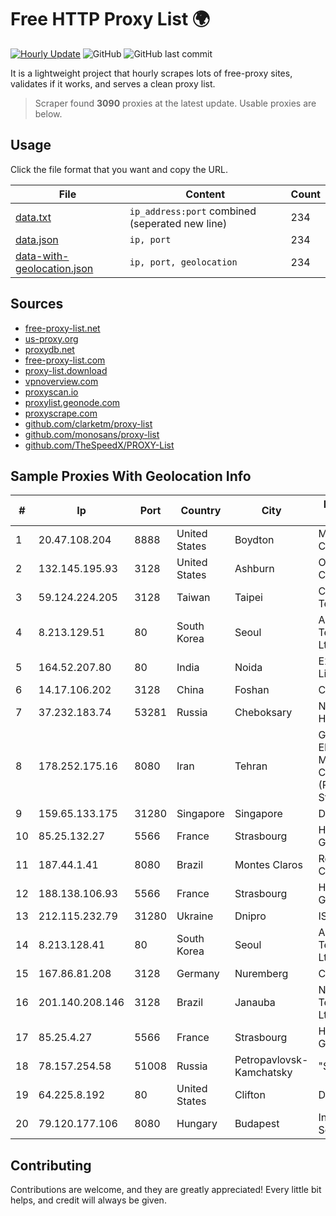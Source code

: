 
# Free HTTP Proxy List 🌍

[![Hourly Update](https://github.com/mertguvencli/http-proxy-list/actions/workflows/main.yml/badge.svg?branch=main)](https://github.com/mertguvencli/http-proxy-list/actions/workflows/main.yml)
![GitHub](https://img.shields.io/github/license/mertguvencli/http-proxy-list)
![GitHub last commit](https://img.shields.io/github/last-commit/mertguvencli/http-proxy-list)

It is a lightweight project that hourly scrapes lots of free-proxy sites, validates if it works, and serves a clean proxy list.


> Scraper found **3090** proxies at the latest update. Usable proxies are below.

## Usage

Click the file format that you want and copy the URL.


|File|Content|Count|
|----|-------|-----|
|[data.txt](https://raw.githubusercontent.com/mertguvencli/http-proxy-list/main/proxy-list/data.txt)|`ip_address:port` combined (seperated new line)|234|
|[data.json](https://raw.githubusercontent.com/mertguvencli/http-proxy-list/main/proxy-list/data.json)|`ip, port`|234|
|[data-with-geolocation.json](https://raw.githubusercontent.com/mertguvencli/http-proxy-list/main/proxy-list/data-with-geolocation.json)|`ip, port, geolocation`|234|

## Sources

* [free-proxy-list.net](https://free-proxy-list.net)
* [us-proxy.org](https://www.us-proxy.org)
* [proxydb.net](http://proxydb.net)
* [free-proxy-list.com](https://free-proxy-list.com/?page=&port=&type%5B%5D=http&type%5B%5D=https&up_time=0&search=Search)
* [proxy-list.download](https://www.proxy-list.download/HTTP)
* [vpnoverview.com](https://vpnoverview.com/privacy/anonymous-browsing/free-proxy-servers)
* [proxyscan.io](https://www.proxyscan.io)
* [proxylist.geonode.com](https://proxylist.geonode.com/api/proxy-list?limit=300&page=1&sort_by=lastChecked&sort_type=desc&protocols=http,https)
* [proxyscrape.com](https://api.proxyscrape.com/v2/?request=displayproxies&protocol=http&timeout=10000&country=all&ssl=all&anonymity=all)
* [github.com/clarketm/proxy-list](https://raw.githubusercontent.com/clarketm/proxy-list/master/proxy-list-raw.txt)
* [github.com/monosans/proxy-list](https://raw.githubusercontent.com/monosans/proxy-list/main/proxies/http.txt)
* [github.com/TheSpeedX/PROXY-List](https://raw.githubusercontent.com/TheSpeedX/PROXY-List/master/http.txt)


## Sample Proxies With Geolocation Info

|#|Ip|Port|Country|City|Internet Service Provider|
|-|--|----|-------|----|-------------------------|
|1|20.47.108.204|8888|United States|Boydton|Microsoft Corporation|
|2|132.145.195.93|3128|United States|Ashburn|Oracle Corporation|
|3|59.124.224.205|3128|Taiwan|Taipei|Chunghwa Telecom Co., Ltd.|
|4|8.213.129.51|80|South Korea|Seoul|Alibaba (US) Technology Co., Ltd.|
|5|164.52.207.80|80|India|Noida|E2E Networks Limited|
|6|14.17.106.202|3128|China|Foshan|Chinanet|
|7|37.232.183.74|53281|Russia|Cheboksary|Net By Net Holding LLC|
|8|178.252.175.16|8080|Iran|Tehran|GOSTARESH-E-ERTEBATAT-E MABNA COMPANY (Private Joint Stock)|
|9|159.65.133.175|31280|Singapore|Singapore|DigitalOcean, LLC|
|10|85.25.132.27|5566|France|Strasbourg|Host Europe GmbH|
|11|187.44.1.41|8080|Brazil|Montes Claros|Rede Brasileira de Comunicacao Ltda|
|12|188.138.106.93|5566|France|Strasbourg|Host Europe GmbH|
|13|212.115.232.79|31280|Ukraine|Dnipro|ISP "Fregat"|
|14|8.213.128.41|80|South Korea|Seoul|Alibaba (US) Technology Co., Ltd.|
|15|167.86.81.208|3128|Germany|Nuremberg|Contabo GmbH|
|16|201.140.208.146|3128|Brazil|Janauba|Norte Line Telecomunicacoes Ltda.|
|17|85.25.4.27|5566|France|Strasbourg|Host Europe GmbH|
|18|78.157.254.58|51008|Russia|Petropavlovsk-Kamchatsky|"SKTV+" LLC|
|19|64.225.8.192|80|United States|Clifton|DigitalOcean, LLC|
|20|79.120.177.106|8080|Hungary|Budapest|Invitech ICT Services Kft.|



## Contributing

Contributions are welcome, and they are greatly appreciated! Every
little bit helps, and credit will always be given.

